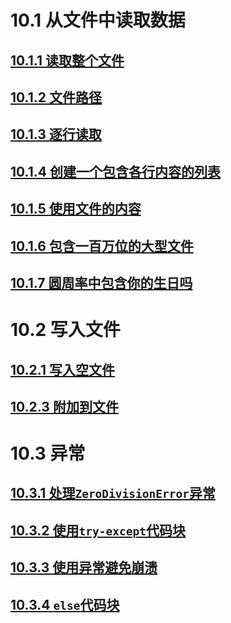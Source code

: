 # 10.1 从文件中读取数据

## [10.1.1 读取整个文件](./file_reader.py)

## [10.1.2 文件路径](./file_reader_path.py)

## [10.1.3 逐行读取](./file_reader_line.py)

## [10.1.4 创建一个包含各行内容的列表](./file_reader_list.py)

## [10.1.5 使用文件的内容](./file_reader_use.py)

## [10.1.6 包含一百万位的大型文件](./file_reader_million.py)

## [10.1.7 圆周率中包含你的生日吗](./file_reader_birthday.py)

# 10.2 写入文件

## [10.2.1 写入空文件](./w_message.py)

## [10.2.3 附加到文件](./a_message.py)

# 10.3 异常

## [10.3.1 处理`ZeroDivisionError`异常](./division_calculator.py)

## [10.3.2 使用`try-except`代码块](./division_calculator.py)

## [10.3.3 使用异常避免崩溃](./division_calculator.py)

## [10.3.4 `else`代码块](./division_calculator.py)

